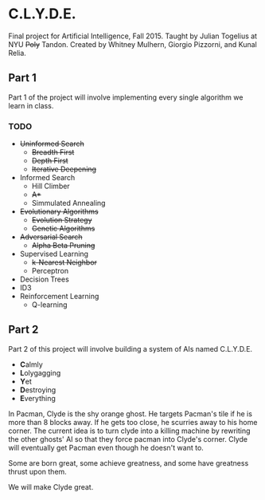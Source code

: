 # C.L.Y.D.E.

Final project for Artificial Intelligence, Fall 2015. Taught by Julian
Togelius at NYU ~~Poly~~ Tandon. Created by Whitney Mulhern, Giorgio Pizzorni, and Kunal Relia.

## Part 1
Part 1 of the project will involve implementing every single algorithm
we learn in class.

### TODO
* ~~Uninformed Search~~
  * ~~Breadth First~~
  * ~~Depth First~~
  * ~~Iterative Deepening~~
* Informed Search
  * Hill Climber
  * ~~A*~~
  * Simmulated Annealing
* ~~Evolutionary Algorithms~~
  * ~~Evolution Strategy~~
  * ~~Genetic Algorithms~~
* ~~Adversarial Search~~
  * ~~Alpha Beta Pruning~~
* Supervised Learning
  * ~~k-Nearest Neighbor~~
  * Perceptron
* Decision Trees
 * ID3
* Reinforcement Learning
  * Q-learning

## Part 2
Part 2 of this project will involve building a system of AIs named C.L.Y.D.E. 

* **C**almly
* **L**olygagging
* **Y**et
* **D**estroying
* **E**verything

In Pacman, Clyde is the shy orange ghost. He targets Pacman's tile if he is more than 8 blocks away. If he gets too close, he scurries away to his home corner. The current idea is to turn clyde into a killing machine by rewriting the other ghosts' AI so that they force pacman into Clyde's corner. Clyde will eventually get Pacman even though he doesn't want to.

Some are born great, some achieve greatness, and some have greatness thrust upon them.

We will make Clyde great.
  

